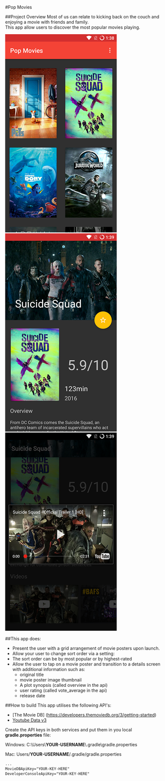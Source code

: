 #Pop Movies

##Project Overview
Most of us can relate to kicking back on the couch and enjoying a movie with friends and family.  
This app allow users to discover the most popular movies playing. 

![Screenshot 1](screenshot-1.png) 
![Screenshot 2](screenshot-2.png)
![Screenshot 3](screenshot-3.png)


##This app does:

* Present the user with a grid arrangement of movie posters upon launch.
* Allow your user to change sort order via a setting:
* The sort order can be by most popular or by highest-rated
* Allow the user to tap on a movie poster and transition to a details screen with additional information such as:
	* original title
	* movie poster image thumbnail
	* A plot synopsis (called overview in the api)
	* user rating (called vote_average in the api)
	* release date

##How to build
This app utilises the following API's: 

* [The Movie DB] (https://developers.themoviedb.org/3/getting-started)
* [Youtube Data v3](https://developers.google.com/youtube/v3/)

Create the API keys in both services and put them in you local **gradle.properties** file:

Windows: C:\Users\\**YOUR-USERNAME**\\.gradle\gradle.properties

Mac: Users/**YOUR-USERNAME**/.gradle/gradle.properties

	...
	MovieDBApiKey="YOUR-KEY-HERE"
	DeveloperConsoleApiKey="YOUR-KEY-HERE"
